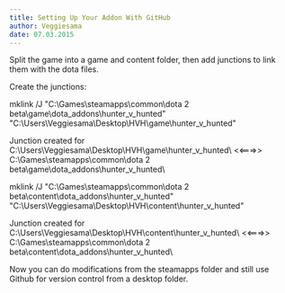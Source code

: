```yaml
---
title: Setting Up Your Addon With GitHub
author: Veggiesama
date: 07.03.2015
---
```


Split the game into a game and content folder, then add junctions to link them with the dota files.

Create the junctions:

mklink /J "C:\Games\steamapps\common\dota 2 beta\game\dota_addons\hunter_v_hunted\" "C:\Users\Veggiesama\Desktop\HVH\game\hunter_v_hunted\"

Junction created for C:\Users\Veggiesama\Desktop\HVH\game\hunter_v_hunted\ <<===>> C:\Games\steamapps\common\dota 2 beta\game\dota_addons\hunter_v_hunted\

mklink /J "C:\Games\steamapps\common\dota 2 beta\content\dota_addons\hunter_v_hunted\" "C:\Users\Veggiesama\Desktop\HVH\content\hunter_v_hunted\"

Junction created for C:\Users\Veggiesama\Desktop\HVH\content\hunter_v_hunted\ <<===>> C:\Games\steamapps\common\dota 2 beta\content\dota_addons\hunter_v_hunted\

Now you can do modifications from the steamapps folder and still use Github for version control from a desktop folder.
